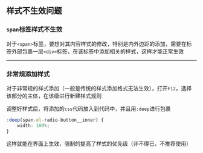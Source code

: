 ## 样式不生效问题

### `span`标签样式不生效

对于`<span>`标签，要想对其内容样式的修改，特别是内外边距的添加，需要在标签外部包裹一层`<div>`标签，在该标签中添加相关的样式，这样才能正常生效

***

### 非常规添加样式

对于非常规的样式添加（一般是传统的样式添加格式无法生效），打开`F12`，选择该部分的主体，在该级进行新建样式规则

调整好样式后，将添加的`css`代码放入到代码中，并且用`:deep`进行包裹

```ts
:deep(span.el-radio-button__inner) {
    width: 100%;
}
```

这样就能在界面上生效，强制的提高了样式的优先级（非不得已，不推荐使用）